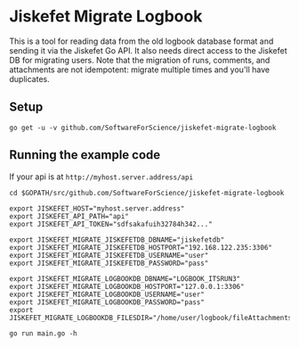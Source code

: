 # Jiskefet Migrate Logbook
This is a tool for reading data from the old logbook database format and sending it via the Jiskefet Go API.
It also needs direct access to the Jiskefet DB for migrating users.
Note that the migration of runs, comments, and attachments are not idempotent: migrate multiple times and you'll have duplicates.

## Setup
```
go get -u -v github.com/SoftwareForScience/jiskefet-migrate-logbook
```


## Running the example code
If your api is at `http://myhost.server.address/api`

```
cd $GOPATH/src/github.com/SoftwareForScience/jiskefet-migrate-logbook

export JISKEFET_HOST="myhost.server.address"
export JISKEFET_API_PATH="api"
export JISKEFET_API_TOKEN="sdfsakafuih32784h342..."

export JISKEFET_MIGRATE_JISKEFETDB_DBNAME="jiskefetdb"
export JISKEFET_MIGRATE_JISKEFETDB_HOSTPORT="192.168.122.235:3306"
export JISKEFET_MIGRATE_JISKEFETDB_USERNAME="user"
export JISKEFET_MIGRATE_JISKEFETDB_PASSWORD="pass"

export JISKEFET_MIGRATE_LOGBOOKDB_DBNAME="LOGBOOK_ITSRUN3"
export JISKEFET_MIGRATE_LOGBOOKDB_HOSTPORT="127.0.0.1:3306"
export JISKEFET_MIGRATE_LOGBOOKDB_USERNAME="user"
export JISKEFET_MIGRATE_LOGBOOKDB_PASSWORD="pass"
export JISKEFET_MIGRATE_LOGBOOKDB_FILESDIR="/home/user/logbook/fileAttachments"

go run main.go -h
```